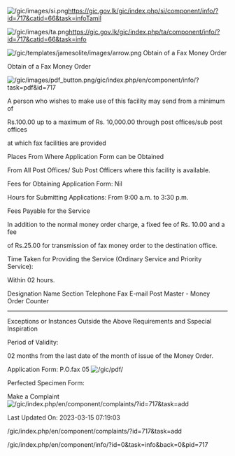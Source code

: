 <!-- Source: https://gic.gov.lk/gic/index.php/en/component/info/?id=717&catid=66&task=info -->

![/gic/images/si.png](/gic/images/si.png)https://gic.gov.lk/gic/index.php/si/component/info/?id=717&catid=66&task=infoTamil

![/gic/images/ta.png](/gic/images/ta.png)https://gic.gov.lk/gic/index.php/ta/component/info/?id=717&catid=66&task=info

![/gic/templates/jamesolite/images/arrow.png](/gic/templates/jamesolite/images/arrow.png) Obtain of a Fax Money Order

Obtain of a Fax Money Order

![/gic/images/pdf_button.png](/gic/images/pdf_button.png)/gic/index.php/en/component/info/?task=pdf&id=717

A person who wishes to make use of this facility may send from a minimum of

Rs.100.00 up to a maximum of Rs. 10,000.00 through post offices/sub post offices

at which fax facilities are provided

Places From Where Application Form can be Obtained

From All Post Offices/ Sub Post Officers where this facility is available.

Fees for Obtaining Application Form: Nil

Hours for Submitting Applications: From 9:00 a.m. to 3:30 p.m.

Fees Payable for the Service

In addition to the normal money order charge, a fixed fee of Rs. 10.00 and a fee

of Rs.25.00 for transmission of fax money order to the destination office.

Time Taken for Providing the Service (Ordinary Service and Priority Service):

Within 02 hours.

Designation Name Section Telephone Fax E-mail Post Master - Money Order Counter

- - -

Exceptions or Instances Outside the Above Requirements and Sspecial Inspiration

Period of Validity:

02 months from the last date of the month of issue of the Money Order.

Application Form: P.O.fax 05 ![/gic/pdf/](/gic/pdf/)

Perfected Specimen Form:

Make a Complaint ![/gic/index.php/en/component/complaints/?id=717&task=add](/gic/index.php/en/component/complaints/?id=717&task=add)

Last Updated On: 2023-03-15 07:19:03

/gic/index.php/en/component/complaints/?id=717&task=add

/gic/index.php/en/component/info/?id=0&task=info&back=0&pid=717